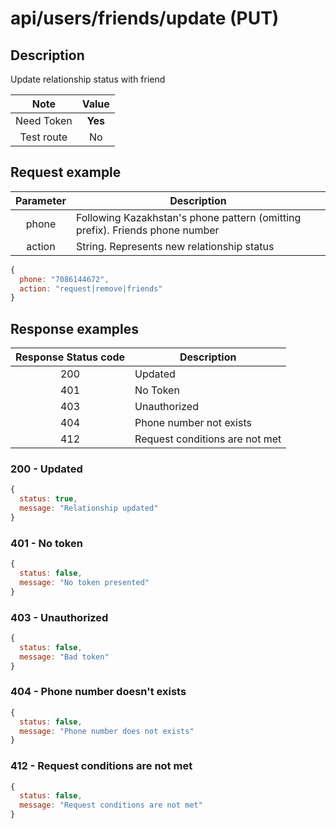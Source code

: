 # api/users/friends/update (PUT)

## Description

Update relationship status with friend

|    Note    |  Value  |
| :--------: | :-----: |
| Need Token | **Yes** |
| Test route |   No    |

## Request example

| Parameter | Description                                                                  |
| :-------: | ---------------------------------------------------------------------------- |
|   phone   | Following Kazakhstan's phone pattern (omitting prefix). Friends phone number |
|  action   | String. Represents new relationship status                                   |

```js
{
  phone: "7086144672",
  action: "request|remove|friends"
}
```

## Response examples

| Response Status code | Description                    |
| :------------------: | ------------------------------ |
|         200          | Updated                        |
|         401          | No Token                       |
|         403          | Unauthorized                   |
|         404          | Phone number not exists        |
|         412          | Request conditions are not met |

### 200 - Updated

```js
{
  status: true,
  message: "Relationship updated"
}
```

### 401 - No token

```js
{
  status: false,
  message: "No token presented"
}
```

### 403 - Unauthorized

```js
{
  status: false,
  message: "Bad token"
}
```

### 404 - Phone number doesn't exists

```js
{
  status: false,
  message: "Phone number does not exists"
}
```

### 412 - Request conditions are not met

```js
{
  status: false,
  message: "Request conditions are not met"
}
```
